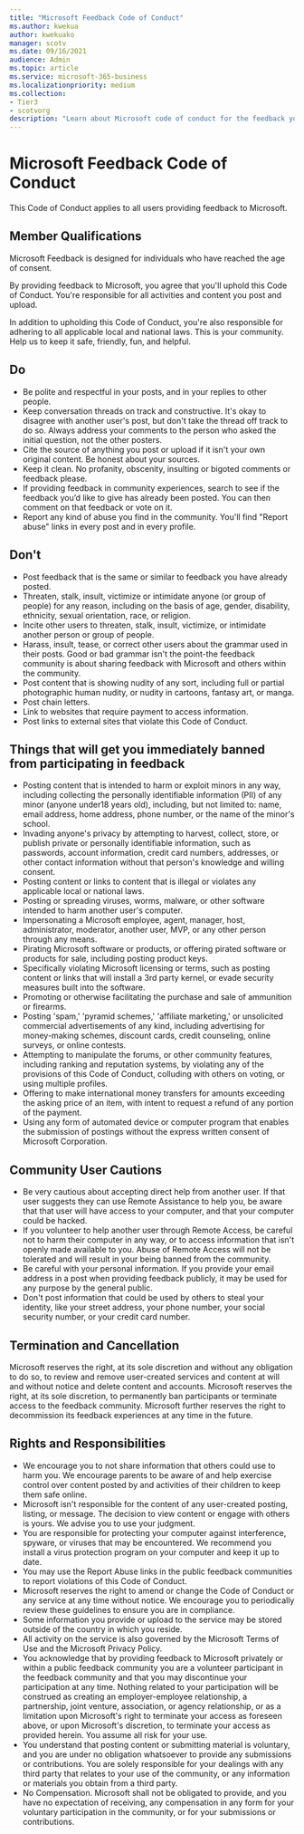 ```yaml
---
title: "Microsoft Feedback Code of Conduct"
ms.author: kwekua
author: kwekuako
manager: scotv
ms.date: 09/16/2021
audience: Admin
ms.topic: article
ms.service: microsoft-365-business
ms.localizationpriority: medium
ms.collection: 
- Tier3
- scotvorg
description: "Learn about Microsoft code of conduct for the feedback you provide."
---
```


# Microsoft Feedback Code of Conduct

This Code of Conduct applies to all users providing feedback to Microsoft.

## Member Qualifications

Microsoft Feedback is designed for individuals who have reached the age of consent.

By providing feedback to Microsoft, you agree that you'll uphold this Code of Conduct. You're responsible for all activities and content you post and upload.

In addition to upholding this Code of Conduct, you're also responsible for adhering to all applicable local and national laws. This is your community. Help us to keep it safe, friendly, fun, and helpful.

## Do

- Be polite and respectful in your posts, and in your replies to other people.
- Keep conversation threads on track and constructive. It's okay to disagree with another user's post, but don't take the thread off track to do so. Always address your comments to the person who asked the initial question, not the other posters.
- Cite the source of anything you post or upload if it isn't your own original content. Be honest about your sources.
- Keep it clean. No profanity, obscenity, insulting or bigoted comments or feedback please.
- If providing feedback in community experiences, search to see if the feedback you’d like to give has already been posted.  You can then comment on that feedback or vote on it.
- Report any kind of abuse you find in the community. You'll find "Report abuse" links in every post and in every profile.

## Don't

- Post feedback that is the same or similar to feedback you have already posted.
- Threaten, stalk, insult, victimize or intimidate anyone (or group of people) for any reason, including on the basis of age, gender, disability, ethnicity, sexual orientation, race, or religion.
- Incite other users to threaten, stalk, insult, victimize, or intimidate another person or group of people.
- Harass, insult, tease, or correct other users about the grammar used in their posts. Good or bad grammar isn't the point-the feedback community is about sharing feedback with Microsoft and others within the community.
- Post content that is showing nudity of any sort, including full or partial photographic human nudity, or nudity in cartoons, fantasy art, or manga.
- Post chain letters.
- Link to websites that require payment to access information.
- Post links to external sites that violate this Code of Conduct.

## Things that will get you immediately banned from participating in feedback

- Posting content that is intended to harm or exploit minors in any way, including collecting the personally identifiable information (PII) of any minor (anyone under18 years old), including, but not limited to: name, email address, home address, phone number, or the name of the minor's school.
- Invading anyone's privacy by attempting to harvest, collect, store, or publish private or personally identifiable information, such as passwords, account information, credit card numbers, addresses, or other contact information without that person's knowledge and willing consent.
- Posting content or links to content that is illegal or violates any applicable local or national laws.
- Posting or spreading viruses, worms, malware, or other software intended to harm another user's computer.
- Impersonating a Microsoft employee, agent, manager, host, administrator, moderator, another user, MVP, or any other person through any means.
- Pirating Microsoft software or products, or offering pirated software or products for sale, including posting product keys.
- Specifically violating Microsoft licensing or terms, such as posting content or links that will install a 3rd party kernel, or evade security measures built into the software.
- Promoting or otherwise facilitating the purchase and sale of ammunition or firearms.
- Posting 'spam,' 'pyramid schemes,' 'affiliate marketing,' or unsolicited commercial advertisements of any kind, including advertising for money-making schemes, discount cards, credit counseling, online surveys, or online contests.
- Attempting to manipulate the forums, or other community features, including ranking and reputation systems, by violating any of the provisions of this Code of Conduct, colluding with others on voting, or using multiple profiles.
- Offering to make international money transfers for amounts exceeding the asking price of an item, with intent to request a refund of any portion of the payment.
- Using any form of automated device or computer program that enables the submission of postings without the express written consent of Microsoft Corporation.

## Community User Cautions

- Be very cautious about accepting direct help from another user. If that user suggests they can use Remote Assistance to help you, be aware that that user will have access to your computer, and that your computer could be hacked.
- If you volunteer to help another user through Remote Access, be careful not to harm their computer in any way, or to access information that isn't openly made available to you. Abuse of Remote Access will not be tolerated and will result in your being banned from the community.
- Be careful with your personal information. If you provide your email address in a post when providing feedback publicly, it may be used for any purpose by the general public.
- Don't post information that could be used by others to steal your identity, like your street address, your phone number, your social security number, or your credit card number.

## Termination and Cancellation

Microsoft reserves the right, at its sole discretion and without any obligation to do so, to review and remove user-created services and content at will and without notice and delete content and accounts. Microsoft reserves the right, at its sole discretion, to permanently ban participants or terminate access to the feedback community.  Microsoft further reserves the right to decommission its feedback experiences at any time in the future.

## Rights and Responsibilities

- We encourage you to not share information that others could use to harm you. We encourage parents to be aware of and help exercise control over content posted by and activities of their children to keep them safe online.
- Microsoft isn't responsible for the content of any user-created posting, listing, or message. The decision to view content or engage with others is yours. We advise you to use your judgment.
- You are responsible for protecting your computer against interference, spyware, or viruses that may be encountered. We recommend you install a virus protection program on your computer and keep it up to date.
- You may use the Report Abuse links in the public feedback communities to report violations of this Code of Conduct.
- Microsoft reserves the right to amend or change the Code of Conduct or any service at any time without notice. We encourage you to periodically review these guidelines to ensure you are in compliance.
- Some information you provide or upload to the service may be stored outside of the country in which you reside.
- All activity on the service is also governed by the Microsoft Terms of Use and the Microsoft Privacy Policy.
- You acknowledge that by providing feedback to Microsoft privately or within a public feedback community you are a volunteer participant in the feedback community and that you may discontinue your participation at any time. Nothing related to your participation will be construed as creating an employer-employee relationship, a partnership, joint venture, association, or agency relationship, or as a limitation upon Microsoft's right to terminate your access as foreseen above, or upon Microsoft's discretion, to terminate your access as provided herein. You assume all risk for your use.
- You understand that posting content or submitting material is voluntary, and you are under no obligation whatsoever to provide any submissions or contributions. You are solely responsible for your dealings with any third party that relates to your use of the community, or any information or materials you obtain from a third party.
- No Compensation. Microsoft shall not be obligated to provide, and you have no expectation of receiving, any compensation in any form for your voluntary participation in the community, or for your submissions or contributions.
